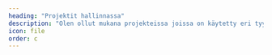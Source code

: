 ```yaml
---
heading: "Projektit hallinnassa"
description: "Olen ollut mukana projekteissa joissa on käytetty eri tyylisiä projektinhallintamenetelmiä: Vesiputous - Agile - Lean"
icon: file
order: c
---
```

